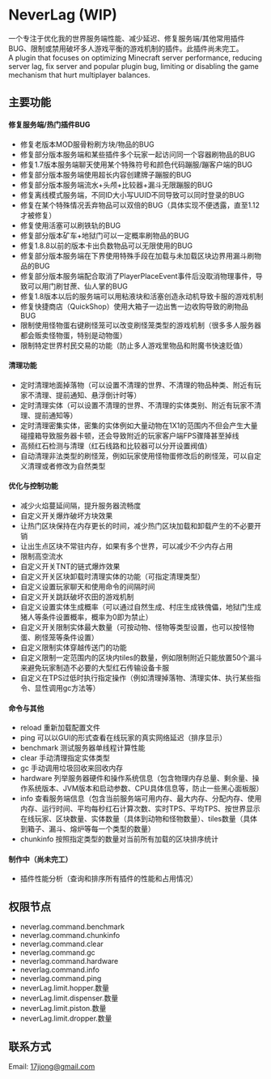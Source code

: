# NeverLag (WIP)
一个专注于优化我的世界服务端性能、减少延迟、修复服务端/其他常用插件BUG、限制或禁用破坏多人游戏平衡的游戏机制的插件。此插件尚未完工。   
A plugin that focuses on optimizing Minecraft server performance, reducing server lag, fix server and popular plugin bug, limiting or disabling the game mechanism that hurt multiplayer balances.
## 主要功能
#### 修复服务端/热门插件BUG
- 修复老版本MOD服骨粉刷方块/物品的BUG
- 修复部分版本服务端和某些插件多个玩家一起访问同一个容器刷物品的BUG
- 修复1.7版本服务端聊天使用某个特殊符号和颜色代码蹦服/蹦客户端的BUG
- 修复部分版本服务端使用超长内容创建牌子蹦服的BUG
- 修复部分版本服务端流水+头颅+比较器+漏斗无限蹦服的BUG
- 修复离线模式服务端，不同ID大小写UUID不同导致可以同时登录的BUG
- 修复在某个特殊情况丢弃物品可以双倍的BUG（具体实现不便透露，直至1.12才被修复）
- 修复使用活塞可以刷铁轨的BUG
- 修复部分版本矿车+地狱门可以一定概率刷物品的BUG
- 修复1.8.8以前的版本卡出负数物品可以无限使用的BUG
- 修复部分版本服务端在下界使用特殊手段在加载与未加载区块边界用漏斗刷物品的BUG
- 修复部分版本服务端配合取消了PlayerPlaceEvent事件后没取消物理事件，导致可以用门刷甘蔗、仙人掌的BUG
- 修复1.8版本以后的服务端可以用粘液块和活塞创造永动机导致卡服的游戏机制
- 修复快捷商店（QuickShop）使用大箱子一边出售一边收购导致的刷物品BUG
- 限制使用怪物蛋右键刷怪笼可以改变刷怪笼类型的游戏机制（很多多人服务器都会贩卖怪物蛋，特别是动物蛋）
- 限制特定世界村民交易的功能（防止多人游戏里物品和附魔书快速贬值）
#### 清理功能
- 定时清理地面掉落物（可以设置不清理的世界、不清理的物品种类、附近有玩家不清理、提前通知、悬浮倒计时等）
- 定时清理实体（可以设置不清理的世界、不清理的实体类别、附近有玩家不清理、提前通知等）
- 定时清理密集实体，密集的实体例如大量动物在1X1的范围内不但会产生大量碰撞箱导致服务器卡顿，还会导致附近的玩家客户端FPS骤降甚至掉线
- 高频红石检测与清理（红石线路和比较器可以分开设置阀值）
- 自动清理非法类型的刷怪笼，例如玩家使用怪物蛋修改后的刷怪笼，可以自定义清理或者修改为自然类型
#### 优化与控制功能
- 减少火焰蔓延间隔，提升服务器流畅度
- 自定义开关爆炸破坏方块效果
- 让热门区块保持在内存更长的时间，减少热门区块加载和卸载产生的不必要开销
- 让出生点区块不常驻内存，如果有多个世界，可以减少不少内存占用
- 限制高空流水
- 自定义开关TNT的链式爆炸效果
- 自定义开关区块卸载时清理实体的功能（可指定清理类型）
- 自定义设置玩家聊天和使用命令的间隔时间
- 自定义开关跳跃破坏农田的游戏机制
- 自定义设置实体生成概率（可以通过自然生成、村庄生成铁傀儡，地狱门生成猪人等条件设置概率，概率为0即为禁止）
- 自定义开关限制实体最大数量（可按动物、怪物等类型设置，也可以按怪物蛋、刷怪笼等条件设置）
- 自定义限制实体穿越传送门的功能
- 自定义限制一定范围内的区块内tiles的数量，例如限制附近只能放置50个漏斗来避免玩家制造不必要的大型红石传输设备卡服
- 自定义在TPS过低时执行指定操作（例如清理掉落物、清理实体、执行某些指令、显性调用gc方法等）
#### 命令与其他
- reload 重新加载配置文件
- ping 可以以GUI的形式查看在线玩家的真实网络延迟（排序显示）
- benchmark 测试服务器单线程计算性能
- clear 手动清理指定实体类型
- gc 手动调用垃圾回收来回收内存
- hardware 列举服务器硬件和操作系统信息（包含物理内存总量、剩余量、操作系统版本、JVM版本和启动参数、CPU具体信息等，防止一些黑心面板服）
- info 查看服务端信息（包含当前服务端可用内存、最大内存、分配内存、使用内存、运行时间、平均每秒红石计算次数、实时TPS、平均TPS、按世界显示在线玩家、区块数量、实体数量（具体到动物和怪物数量）、tiles数量（具体到箱子、漏斗、熔炉等每一个类型的数量）
- chunkinfo 按照指定类型的数量对当前所有加载的区块排序统计
#### 制作中（尚未完工）
- 插件性能分析（查询和排序所有插件的性能和占用情况）
## 权限节点
- neverlag.command.benchmark
- neverlag.command.chunkinfo
- neverlag.command.clear
- neverlag.command.gc
- neverlag.command.hardware
- neverlag.command.info
- neverlag.command.ping
- neverLag.limit.hopper.数量
- neverLag.limit.dispenser.数量
- neverLag.limit.piston.数量
- neverLag.limit.dropper.数量
## 联系方式
Email: [17jiong@gmail.com](mailto:17jiong@gmail.com)
